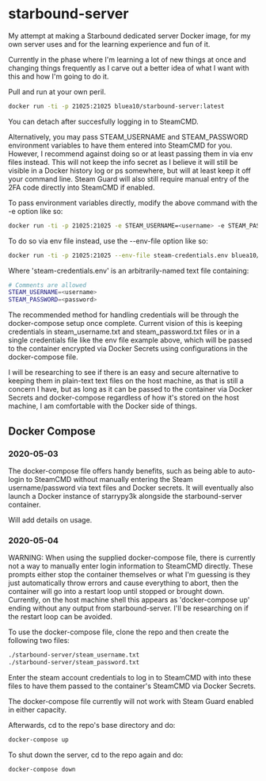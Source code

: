 # starbound-server

My attempt at making a Starbound dedicated server Docker image, for my own server uses and for the learning experience and fun of it.

Currently in the phase where I'm learning a lot of new things at once and changing things frequently as I carve out a better idea of what I want with this and how I'm going to do it.

Pull and run at your own peril.

```bash
docker run -ti -p 21025:21025 bluea10/starbound-server:latest
```

You can detach after succesfully logging in to SteamCMD.

Alternatively, you may pass STEAM_USERNAME and STEAM_PASSWORD environment variables to have them entered into SteamCMD for you. However, I recommend against doing so or at least passing them in via env files instead. This will not keep the info secret as I believe it will still be visible in a Docker history log or ps somewhere, but will at least keep it off your command line. Steam Guard will also still require manual entry of the 2FA code directly into SteamCMD if enabled.

To pass environment variables directly, modify the above command with the -e option like so:

```bash
docker run -ti -p 21025:21025 -e STEAM_USERNAME=<username> -e STEAM_PASSWORD=<password> bluea10/starbound-server:latest
```

To do so via env file instead, use the --env-file option like so:

```bash
docker run -ti -p 21025:21025 --env-file steam-credentials.env bluea10/starbound-server:latest
```

Where 'steam-credentials.env' is an arbitrarily-named text file containing:

```bash
# Comments are allowed
STEAM_USERNAME=<username>
STEAM_PASSWORD=<password>
```

The recommended method for handling credentials will be through the docker-compose setup once complete. Current vision of this is keeping credentials in steam_username.txt and steam_password.txt files or in a single credentials file like the env file example above, which will be passed to the container encrypted via Docker Secrets using configurations in the docker-compose file.

I will be researching to see if there is an easy and secure alternative to keeping them in plain-text text files on the host machine, as that is still a concern I have, but as long as it can be passed to the container via Docker Secrets and docker-compose regardless of how it's stored on the host machine, I am comfortable with the Docker side of things.

## Docker Compose

### 2020-05-03

The docker-compose file offers handy benefits, such as being able to auto-login to SteamCMD without manually entering the Steam username/password via text files and Docker secrets. It will eventually also launch a Docker instance of starrypy3k alongside the starbound-server container.

Will add details on usage.

### 2020-05-04

WARNING: When using the supplied docker-compose file, there is currently not a way to manually enter login information to SteamCMD directly. These prompts either stop the container themselves or what I'm guessing is they just automatically throw errors and cause everything to abort, then the container will go into a restart loop until stopped or brought down. Currently, on the host machine shell this appears as 'docker-compose up' ending without any output from starbound-server.
I'll be researching on if the restart loop can be avoided.

To use the docker-compose file, clone the repo and then create the following two files:

```bash
./starbound-server/steam_username.txt
./starbound-server/steam_password.txt
```

Enter the steam account credentials to log in to SteamCMD with into these files to have them passed to the container's SteamCMD via Docker Secrets.

The docker-compose file currently will not work with Steam Guard enabled in either capacity.

Afterwards, cd to the repo's base directory and do:

```bash
docker-compose up
```
To shut down the server, cd to the repo again and do:

```bash
docker-compose down
```

